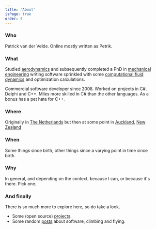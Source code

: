 ```yaml
---
title: 'About'
isPage: true
order: 4
---
```


### Who

Patrick van der Velde. Online mostly written as Petrik.

### What

Studied [aerodynamics](http://www.lr.tudelft.nl/en/) and subsequently completed a PhD in [mechanical engineering](http://www.mech.auckland.ac.nz/uoa/) writing software
sprinkled with some [computational fluid dynamics](http://en.wikipedia.org/wiki/Computational_fluid_dynamics) and optimization calculations.

Commercial software developer since 2008. Worked on projects in C#, Delphi and C++. Miles more skilled in C# than the other languages. As a bonus has a pet hate for C++.

### Where

Originally in [The Netherlands](http://en.wikipedia.org/wiki/Netherlands) but then at some point
in [Auckland](http://en.wikipedia.org/wiki/Auckland), [New Zealand](http://en.wikipedia.org/wiki/New_zealand)

### When

Some things since birth, other things since a varying point in time since birth. 


### Why

In general, and depending on the context, because I can, or because it's there. Pick one.


### And finally

There is so much more to explore here, so do take a look. 

* Some (open source) [projects](/projects.html).
* Some random [posts](/index.html) about software, climbing and flying.